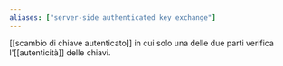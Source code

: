 ```yaml
---
aliases: ["server-side authenticated key exchange"]
---
```


[[scambio di chiave autenticato]] in cui solo una delle due parti verifica l'[[autenticità]] delle chiavi.
